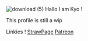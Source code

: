 
![download (5)](https://github.com/user-attachments/assets/265774c3-6dea-4b40-88e2-8b865ecff5d5)
Hallo I am Kyo !

This profile is still a wip

Linkies !
[StrawPage](https://pablo4u.straw.page) [Patreon](https://www.patreon.com/c/kyosato/about)

<!--
**CrosshairsSparkmate/CrosshairsSparkmate** is a ✨ _special_ ✨ repository because its `README.md` (this file) appears on your GitHub profile.

Here are some ideas to get you started:

- 🔭 I’m currently working on ...
- 🌱 I’m currently learning ...
- 👯 I’m looking to collaborate on ...
- 🤔 I’m looking for help with ...
- 💬 Ask me about ...
- 📫 How to reach me: ...
- 😄 Pronouns: ...
- ⚡ Fun fact: ...
-->
